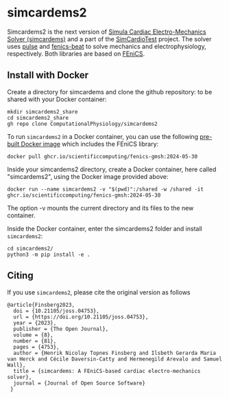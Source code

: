 # simcardems2

Simcardems2 is the next version of [Simula Cardiac Electro-Mechanics Solver (simcardems)](https://github.com/ComputationalPhysiology/simcardems) and a part of the [SimCardioTest](https://www.simcardiotest.eu/wordpress/) project. The solver uses [pulse](https://github.com/finsberg/pulse) and [fenics-beat](https://github.com/finsberg/fenics-beat) to solve mechanics and electrophysiology, respectively. Both libraries are based on [FEniCS](https://fenicsproject.org/).

## Install with Docker
Create a directory for simcardems and clone the github repository:
to be shared with your Docker container:
```shell
mkdir simcardems2_share
cd simcardems2_share
gh repo clone ComputationalPhysiology/simcardems2
```

To run `simcardems2` in a Docker container, you can use the following [pre-built Docker image](https://github.com/scientificcomputing/packages/pkgs/container/fenics-gmsh) which includes the FEniCS library:

```shell
docker pull ghcr.io/scientificcomputing/fenics-gmsh:2024-05-30
```

Inside your simcardems2 directory, create a Docker container, here called "simcardems2", using the Docker image provided above:

```shell
docker run --name simcardems2 -v "$(pwd)":/shared -w /shared -it ghcr.io/scientificcomputing/fenics-gmsh:2024-05-30
```
The option -v mounts the current directory and its files to the new container.


Inside the Docker container, enter the simcardems2 folder and install `simcardems2`:

```shell
cd simcardems2/
python3 -m pip install -e .
```

## Citing
If you use `simcardems2`, please cite the original version as follows
```
@article{Finsberg2023,
  doi = {10.21105/joss.04753},
  url = {https://doi.org/10.21105/joss.04753},
  year = {2023},
  publisher = {The Open Journal},
  volume = {8},
  number = {81},
  pages = {4753},
  author = {Henrik Nicolay Topnes Finsberg and Ilsbeth Gerarda Maria van Herck and Cécile Daversin-Catty and Hermenegild Arevalo and Samuel Wall},
  title = {simcardems: A FEniCS-based cardiac electro-mechanics solver},
  journal = {Journal of Open Source Software}
 }
```
